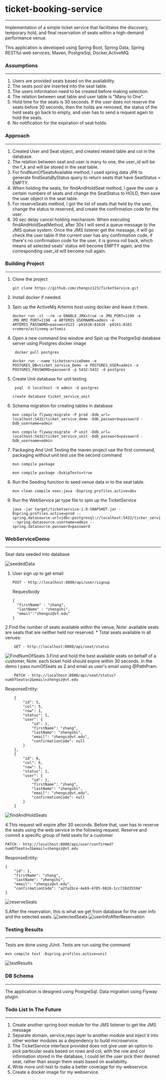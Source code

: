 # ticket-booking-service
---
Implementation of a simple ticket service that facilitates the discovery, temporary hold, and final reservation of seats within a high-demand performance venue.

This application is developed using Spring Boot, Spring Data, Spring RESTful web services, Maven, PostgreSql, Docker,ActiveMQ.

### Assumptions
---
1. Users are provided seats based on the availability.
2. The seats pool are inserted into the seat table.
3. The users information need to be created before making selection.
4. The relation between seat table and user table is "Many to One".
5. Hold time for the seats is 30 seconds. If the user does not reserve the seats before 30 seconds, then the holds are removed, the status of the held seats go back to empty, and user has to send a request again to hold the seats.
6. No notification for the expiration of seat holds.

### Approach
---
1. Created User and Seat object, and created related table and col in the database.
3. The relation between seat and user is many to one, the user_id will be the f_k and will be stored in the seat table.
2. For findNumOfSeatsAvailable method, I used spring data JPA to generate findSeatsByStatus query to return seats that have SeatStatus = EMPTY.
3. When holding the seats, for findAndHoldSeat method, I gave the user a certain numbers of seats and change the SeatStatus to HOLD, then save the user object in the seat table.
4. For reserveSeats method, I got the list of seats that held by the user, change the status to reserved, and create the confirmation code for the user.
4. 30 sec delay cancel holding mechanism: When executing findAndHoldSeatMethod, after 30s I will send a queue message to the JMS queue system. Once the JMS listener get the message, it will go
check the user table if the current user has any confirmation code, if there's no confirmation code for the user, it is gonna roll back,
which means all selected seats' status will become EMPTY again, and the corresponding user_id will become null again. 


### Building Project
---
1. Clone the project
	
	```
	git clone https://github.com/zhengsz123/TicketService.git
	```
2. Install docker if needed.

3. Spin up the ActiveMq Artemis host using docker and leave it there.
      ```
      docker run -it --rm -e ENABLE_JMX=true -e JMX_PORT=1199 -e JMX_RMI_PORT=1198 -e ARTEMIS_USERNAME=admin -e ARTEMIS_PASSWORD=password123 -p61616:61616 -p8161:8161 vromero/activemq-artemis
      ```
3. Open a new command line window and Spin up the PostgreSql database server using Postgres docker image
   ```
    docker pull postgres
    ```
    ```
    docker run --name ticketserviceDemo -e POSTGRES_DB=ticket_service_Demo -e POSTGRES_USER=admin -e POSTGRES_PASSWORD=password -p 5432:5432 -d postgres
   ```
4. Create Unit database for unit testing
    ```
     psql -h localhost -U admin -d postgres
     ```
     ```
     create database ticket_service_unit
    ```
5. Schema migration for creating tables in database
     ```
     mvn compile flyway:migrate -P prod -Ddb_url= localhost:5432/ticket_service_demo -Ddb_password=password -Ddb_username=admin
     ```
     ```
     mvn compile flyway:migrate -P unit -Ddb_url= localhost:5432/ticket_service_unit -Ddb_password=password -Ddb_username=admin
     ```
6. Packaging And Unit Testing the maven project use the first command, packaging without unit test use the second command
     ```
     mvn compile package
     ```        
     ```
     mvn compile package -DskipTests=true
     ```
7.  Run the Seeding function to seed venue data in to the seat table.
    ```
    mvn clean compile exec:java -Dspring.profiles.active=dev
	```
8. Run the WebService jar type file to spin up the TicketService
    ```
    java -jar target/ticketservice-1.0-SNAPSHOT.jar -Dspring.profiles.active=prod --spring.datasource.url=jdbc:postgresql://localhost:5432/ticker_service_demo --spring.datasource.username=admin --spring.datasource.password=password
    ```
### WebServiceDemo
---
Seat data seeded into database

 ![seededData](https://github.com/zhengsz123/TicketService/blob/master/WebServiceDEMO/Seeded%20data.png)

1.  User sign up to get email 
    ```
    POST - http://localhost:8080/api/user/signup
    ```
    Requestbody
    ```
    {
      "firstName" : "zhang",
      "lastName" : "zhengshi",
      "email":"zhengsz@vt.edu"
    }
    ``` 

2.Find the number of seats available within the venue,
	Note: available seats are seats that are neither held nor reserved.
	* Total seats available in all venues:
	
		GET - http://localhost:8080/api/seat/status
		
 ![FindNumOfSeats](https://github.com/zhengsz123/TicketService/blob/master/WebServiceDEMO/findNumOfSeatsEmpty.png)
3.Find and hold the best available seats on behalf of a customer, 
Note: each ticket hold should expire within 30 seconds.
In the demo I pass numOfSeats as 2 and email as user's email using @PathPram.
    
        PATCH - http://localhost:8080/api/seat/status?numOfSeats=2&email=zhengsz@vt.edu   
    
 ResponseEntity:
	
        {
            "id": 5,
            "col": 5,
            "row": 1,
            "status": 1,
            "user": {
                "id": 1,
                "firstName": "zhang",
                "lastName": "zhengshi",
                "email": "zhengsz@vt.edu",
                "confirmationCode": null
            }
        },
        {
            "id": 6,
            "col": 6,
            "row": 1,
            "status": 1,
            "user": {
                "id": 1,
                "firstName": "zhang",
                "lastName": "zhengshi",
                "email": "zhengsz@vt.edu",
                "confirmationCode": null
            }
        }
	  
	
 ![findAndHoldSeats](https://github.com/zhengsz123/TicketService/blob/master/WebServiceDEMO/findAndHoldSeats.png)
	
4.This request will expire after 30 seconds. Before that, user has to reserve the seats using the web service in the following request.
	Reserve and commit a specific group of held seats for a customer

	    
    PATCH - http://localhost:8080/api/user/confirmed?numOfSeats=2&email=zhengsz@vt.edu	
        
	
ResponseEntity:
	
    {
        "id": 1,
        "firstName": "zhang",
        "lastName": "zhengshi",
        "email": "zhengsz@vt.edu",
        "confirmationCode": "a2fa2bce-4e69-4705-9826-1cc728d35594"
    }
	
![reserveSeats](https://github.com/zhengsz123/TicketService/blob/master/WebServiceDEMO/reservedSeats.png)

5.After the reservation, this is what we get from database for the user info and the selected seats.
![selectedSeats](https://github.com/zhengsz123/TicketService/blob/master/WebServiceDEMO/SelectedSeatsInSeatTable.png)
![userInfoAfterReservation](https://github.com/zhengsz123/TicketService/blob/master/WebServiceDEMO/UserInfoAfterReservation'.png)

	
### Testing Results
---
Tests are done using JUnit. Tests are run using the command

```
mvn compile test -Dspring.profiles.active=unit
```


![testResults](https://github.com/zhengsz123/TicketService/blob/master/WebServiceDEMO/UnitTesting.png)

### DB Schema
---
The application is designed using PostgreSql. Data migration using Flyway plugin.


### Todo List In The Future
---
1. Create another spring boot module for the JMS listener to get the JMS message
2. Separate domain, service,repo layer to another module and inject it into other worker modules as a dependency to build microservice.
3. The TicketService interface provided does not give user an option to pick particular seats based on rows and col, with the row and col information stored in the database,
I could let the user pick their desired seat, rather than assign them seats based on availability.
4. Write more unit-test to make a better coverage for my webservice.
5. Create a docker image for my webservice.